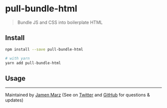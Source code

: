 
# pull-bundle-html

> Bundle JS and CSS into boilerplate HTML

<!-- TODO: Add screenshot/example/in-depth explanation/etc. -->

## Install

```sh
npm install --save pull-bundle-html

# with yarn
yarn add pull-bundle-html
```

## Usage

<!-- TOOD: Add API documentation -->

---

Maintained by [Jamen Marz](https://git.io/jamen) (See on [Twitter](https://twitter.com/jamenmarz) and [GitHub](https://github.com/jamen) for questions & updates)

